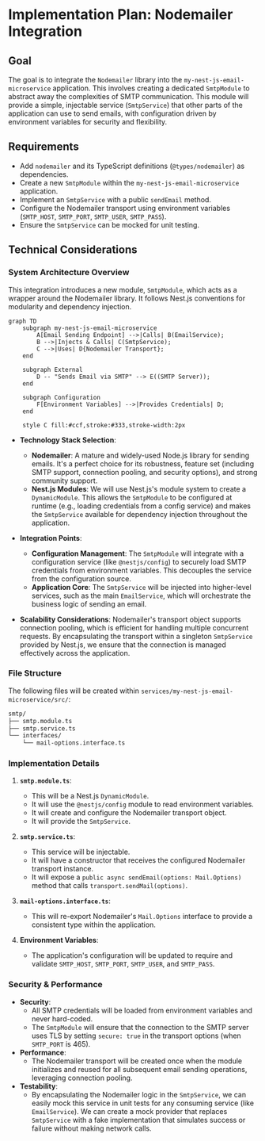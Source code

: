 # Implementation Plan: Nodemailer Integration

## Goal

The goal is to integrate the `Nodemailer` library into the `my-nest-js-email-microservice` application. This involves creating a dedicated `SmtpModule` to abstract away the complexities of SMTP communication. This module will provide a simple, injectable service (`SmtpService`) that other parts of the application can use to send emails, with configuration driven by environment variables for security and flexibility.

## Requirements

- Add `nodemailer` and its TypeScript definitions (`@types/nodemailer`) as dependencies.
- Create a new `SmtpModule` within the `my-nest-js-email-microservice` application.
- Implement an `SmtpService` with a public `sendEmail` method.
- Configure the Nodemailer transport using environment variables (`SMTP_HOST`, `SMTP_PORT`, `SMTP_USER`, `SMTP_PASS`).
- Ensure the `SmtpService` can be mocked for unit testing.

## Technical Considerations

### System Architecture Overview

This integration introduces a new module, `SmtpModule`, which acts as a wrapper around the Nodemailer library. It follows Nest.js conventions for modularity and dependency injection.

```mermaid
graph TD
    subgraph my-nest-js-email-microservice
        A[Email Sending Endpoint] -->|Calls| B(EmailService);
        B -->|Injects & Calls| C(SmtpService);
        C -->|Uses| D{Nodemailer Transport};
    end

    subgraph External
        D -- "Sends Email via SMTP" --> E((SMTP Server));
    end

    subgraph Configuration
        F[Environment Variables] -->|Provides Credentials| D;
    end

    style C fill:#ccf,stroke:#333,stroke-width:2px
```

- **Technology Stack Selection**:
  - **Nodemailer**: A mature and widely-used Node.js library for sending emails. It's a perfect choice for its robustness, feature set (including SMTP support, connection pooling, and security options), and strong community support.
  - **Nest.js Modules**: We will use Nest.js's module system to create a `DynamicModule`. This allows the `SmtpModule` to be configured at runtime (e.g., loading credentials from a config service) and makes the `SmtpService` available for dependency injection throughout the application.

- **Integration Points**:
  - **Configuration Management**: The `SmtpModule` will integrate with a configuration service (like `@nestjs/config`) to securely load SMTP credentials from environment variables. This decouples the service from the configuration source.
  - **Application Core**: The `SmtpService` will be injected into higher-level services, such as the main `EmailService`, which will orchestrate the business logic of sending an email.

- **Scalability Considerations**: Nodemailer's transport object supports connection pooling, which is efficient for handling multiple concurrent requests. By encapsulating the transport within a singleton `SmtpService` provided by Nest.js, we ensure that the connection is managed effectively across the application.

### File Structure

The following files will be created within `services/my-nest-js-email-microservice/src/`:

```sh
smtp/
├── smtp.module.ts
├── smtp.service.ts
└── interfaces/
    └── mail-options.interface.ts
```

### Implementation Details

1. **`smtp.module.ts`**:
   - This will be a Nest.js `DynamicModule`.
   - It will use the `@nestjs/config` module to read environment variables.
   - It will create and configure the Nodemailer transport object.
   - It will provide the `SmtpService`.

2. **`smtp.service.ts`**:
   - This service will be injectable.
   - It will have a constructor that receives the configured Nodemailer transport instance.
   - It will expose a `public async sendEmail(options: Mail.Options)` method that calls `transport.sendMail(options)`.

3. **`mail-options.interface.ts`**:
   - This will re-export Nodemailer's `Mail.Options` interface to provide a consistent type within the application.

4. **Environment Variables**:
   - The application's configuration will be updated to require and validate `SMTP_HOST`, `SMTP_PORT`, `SMTP_USER`, and `SMTP_PASS`.

### Security & Performance

- **Security**:
  - All SMTP credentials will be loaded from environment variables and never hard-coded.
  - The `SmtpModule` will ensure that the connection to the SMTP server uses TLS by setting `secure: true` in the transport options (when `SMTP_PORT` is 465).
- **Performance**:
  - The Nodemailer transport will be created once when the module initializes and reused for all subsequent email sending operations, leveraging connection pooling.
- **Testability**:
  - By encapsulating the Nodemailer logic in the `SmtpService`, we can easily mock this service in unit tests for any consuming service (like `EmailService`). We can create a mock provider that replaces `SmtpService` with a fake implementation that simulates success or failure without making network calls.
